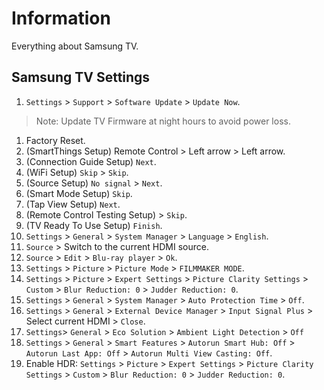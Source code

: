 # Information

Everything about Samsung TV.

## Samsung TV Settings

1. `Settings` > `Support` > `Software Update` > `Update Now`.

> Note: Update TV Firmware at night hours to avoid power loss.

1. Factory Reset.
1. (SmartThings Setup) Remote Control > Left arrow > Left arrow.
1. (Connection Guide Setup) `Next`.
1. (WiFi Setup) `Skip` > `Skip`.
1. (Source Setup) `No signal` > `Next`.
1. (Smart Mode Setup) `Skip`.
1. (Tap View Setup) `Next`.
1. (Remote Control Testing Setup) > `Skip`.
1. (TV Ready To Use Setup) `Finish`.
1. `Settings` > `General` > `System Manager` > `Language` > `English`.
1. `Source` > Switch to the current HDMI source.
1. `Source` > `Edit` > `Blu-ray player` > `Ok`.
1. `Settings` > `Picture` > `Picture Mode` > `FILMMAKER MODE`.
1. `Settings` > `Picture` > `Expert Settings` > `Picture Clarity Settings` > `Custom` > `Blur Reduction: 0` > `Judder Reduction: 0`.
1. `Settings` > `General` > `System Manager` > `Auto Protection Time` > `Off`.
1. `Settings` > `General` > `External Device Manager` > `Input Signal Plus` > Select current HDMI > `Close`.
1. `Settings`> `General` > `Eco Solution` > `Ambient Light Detection` > `Off`
1. `Settings` > `General` > `Smart Features` > `Autorun Smart Hub: Off` > `Autorun Last App: Off` > `Autorun Multi View Casting: Off`.
1. Enable HDR: `Settings` > `Picture` > `Expert Settings` > `Picture Clarity Settings` > `Custom` > `Blur Reduction: 0` > `Judder Reduction: 0`.
